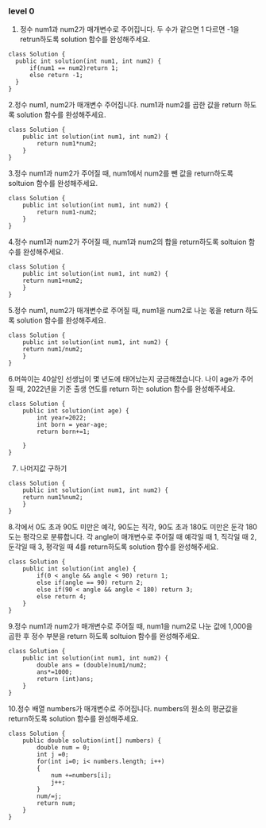 ### level 0 ###
  
  1. 정수 num1과 num2가 매개변수로 주어집니다. 두 수가 같으면 1 다르면 -1을 retrun하도록 solution 함수를 완성해주세요.
  ```
  class Solution {
    public int solution(int num1, int num2) {
        if(num1 == num2)return 1;            
        else return -1;
    }
}
```

2.정수 num1, num2가 매개변수 주어집니다. num1과 num2를 곱한 값을 return 하도록 solution 함수를 완성해주세요.
```
class Solution {
    public int solution(int num1, int num2) {
        return num1*num2;
    }
}
```

3.정수 num1과 num2가 주어질 때, num1에서 num2를 뺀 값을 return하도록 soltuion 함수를 완성해주세요.
```
class Solution {
    public int solution(int num1, int num2) {
        return num1-num2;
    }
}
```
4.정수 num1과 num2가 주어질 때, num1과 num2의 합을 return하도록 soltuion 함수를 완성해주세요.
```
class Solution {
    public int solution(int num1, int num2) {
    return num1+num2;
    }
}
```
5.정수 num1, num2가 매개변수로 주어질 때, num1을 num2로 나눈 몫을 return 하도록 solution 함수를 완성해주세요.
```
class Solution {
    public int solution(int num1, int num2) {
    return num1/num2;
    }
}
```

6.머쓱이는 40살인 선생님이 몇 년도에 태어났는지 궁금해졌습니다. 나이 age가 주어질 때, 2022년을 기준 출생 연도를 return 하는 solution 함수를 완성해주세요.
```
class Solution {
    public int solution(int age) {        
        int year=2022;
        int born = year-age;
        return born+=1;
        
    }
}
```

7. 나머지값 구하기
```
class Solution {
    public int solution(int num1, int num2) {
    return num1%num2;
    }
}
```

8.각에서 0도 초과 90도 미만은 예각, 90도는 직각, 90도 초과 180도 미만은 둔각 180도는 평각으로 분류합니다. 각 angle이 매개변수로 주어질 때 예각일 때 1, 직각일 때 2, 둔각일 때 3, 평각일 때 4를 return하도록 solution 함수를 완성해주세요.
```
class Solution {
    public int solution(int angle) {
        if(0 < angle && angle < 90) return 1;
        else if(angle == 90) return 2;
        else if(90 < angle && angle < 180) return 3;
        else return 4;
    }
}
```

9.정수 num1과 num2가 매개변수로 주어질 때, num1을 num2로 나눈 값에 1,000을 곱한 후 정수 부분을 return 하도록 soltuion 함수를 완성해주세요.
```
class Solution {
    public int solution(int num1, int num2) {
        double ans = (double)num1/num2;
        ans*=1000;
        return (int)ans;
    }
}
```

10.정수 배열 numbers가 매개변수로 주어집니다. numbers의 원소의 평균값을 return하도록 solution 함수를 완성해주세요.
```
class Solution {
    public double solution(int[] numbers) {
        double num = 0;
        int j =0;
        for(int i=0; i< numbers.length; i++)
        {
            num +=numbers[i];
            j++;
        }        
        num/=j;
        return num;
    }
}
```












